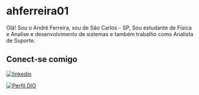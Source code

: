 # ahferreira01

Olá! Sou o André Ferreira, sou de São Carlos - SP,
Sou estudante de Física e Analise e desenvolvimento de sistemas e também trabalho como Analista de Suporte.

## Conect-se comigo

[![linkedin](https://img.shields.io/badge/linkedin-0A66C2?style=for-the-badge&logo=linkedin&logoColor=white)](https://www.linkedin.com/in/andrehferreira1/)

[![Perfil DIO](https://img.shields.io/badge/-Meu%20Perfil%20na%20DIO-000?style=for-the-badge)](https://web.dio.me/users/ahferreira01?tab=skills)

